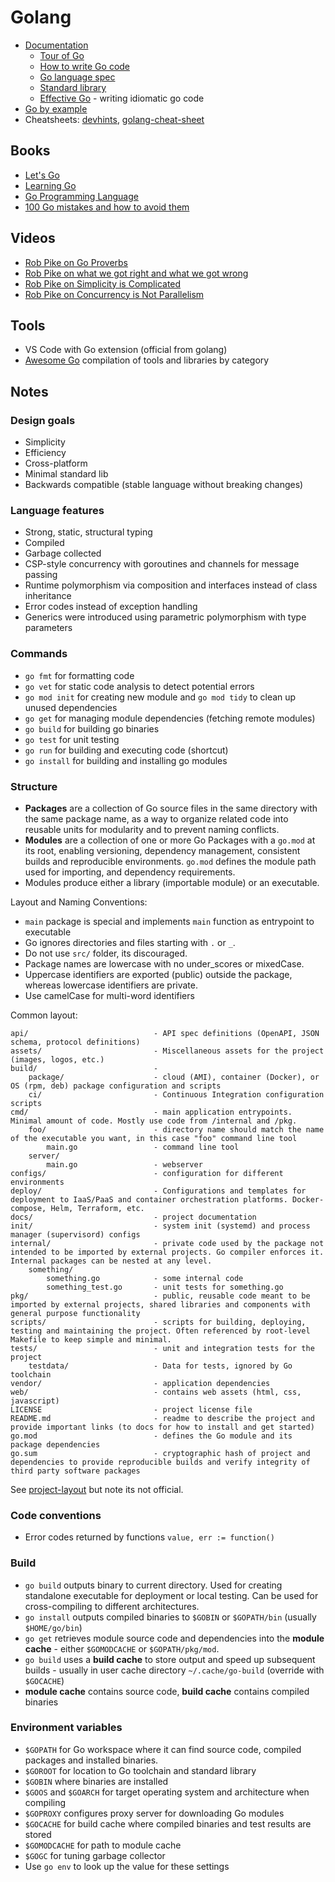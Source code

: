 # Golang

- [Documentation](https://go.dev/doc/)
    - [Tour of Go](https://go.dev/tour/)
    - [How to write Go code](https://go.dev/doc/code)
    - [Go language spec](https://go.dev/ref/spec)
    - [Standard library](https://pkg.go.dev/std)
    - [Effective Go](https://go.dev/doc/effective_go) - writing idiomatic go code
- [Go by example](https://gobyexample.com)
- Cheatsheets: [devhints](https://devhints.io/go), [golang-cheat-sheet](https://github.com/a8m/golang-cheat-sheet)


## Books

- [Let's Go](https://lets-go.alexedwards.net)
- [Learning Go](https://www.amazon.com/Learning-Go-Idiomatic-Real-World-Programming/dp/1098139291/ref=sr_1_5?dib=eyJ2IjoiMSJ9.g7w_cTVkRCbXfYYfB-x4Qi8W6-S1J4wCKgbZwyAz3JbYJ0SZgypSLwea0pjRkPSKiyMz99CR4qkrlbcpd6qZn3usx8LSIAQlCg3PIzfUcby2aAJCjG5SsPmBK8lennI8xUVriAm6PhXGWFwNpQFr_mqlxMLzMmS4NTOkaR0CpOppgkJpxLdhospjzDIyV41QSSwgWEEI1jWUeTiJez_P6k1RzL1VksZl4Ttf9n22IwolNUi4plE-Yjig5CSm8rDCcyBwekrmyjzi_YQRYQXZXK3AafruQbsyktETu-G44GU.vy7CLtyITN1X4u8gwUcXSOfI8FOShyRgqMyUUH_pW-4&dib_tag=se&keywords=golang&qid=1755034148&sr=8-5)
- [Go Programming Language](https://www.amazon.com/Programming-Language-Addison-Wesley-Professional-Computing/dp/0134190440/ref=sr_1_1_sspa?dib=eyJ2IjoiMSJ9.g7w_cTVkRCbXfYYfB-x4Qi8W6-S1J4wCKgbZwyAz3JbYJ0SZgypSLwea0pjRkPSKiyMz99CR4qkrlbcpd6qZn3usx8LSIAQlCg3PIzfUcby2aAJCjG5SsPmBK8lennI8xUVriAm6PhXGWFwNpQFr_mqlxMLzMmS4NTOkaR0CpOppgkJpxLdhospjzDIyV41QSSwgWEEI1jWUeTiJez_P6k1RzL1VksZl4Ttf9n22IwolNUi4plE-Yjig5CSm8rDCcyBwekrmyjzi_YQRYQXZXK3AafruQbsyktETu-G44GU.vy7CLtyITN1X4u8gwUcXSOfI8FOShyRgqMyUUH_pW-4&dib_tag=se&keywords=golang&qid=1755034148&sr=8-1-spons&sp_csd=d2lkZ2V0TmFtZT1zcF9hdGY&psc=1)
- [100 Go mistakes and how to avoid them](https://www.amazon.com/100-Mistakes-How-Avoid-Them/dp/1617299596/ref=sr_1_7?dib=eyJ2IjoiMSJ9.g7w_cTVkRCbXfYYfB-x4Qi8W6-S1J4wCKgbZwyAz3JbYJ0SZgypSLwea0pjRkPSKiyMz99CR4qkrlbcpd6qZn3usx8LSIAQlCg3PIzfUcby2aAJCjG5SsPmBK8lennI8xUVriAm6PhXGWFwNpQFr_mqlxMLzMmS4NTOkaR0CpOppgkJpxLdhospjzDIyV41QSSwgWEEI1jWUeTiJez_P6k1RzL1VksZl4Ttf9n22IwolNUi4plE-Yjig5CSm8rDCcyBwekrmyjzi_YQRYQXZXK3AafruQbsyktETu-G44GU.vy7CLtyITN1X4u8gwUcXSOfI8FOShyRgqMyUUH_pW-4&dib_tag=se&keywords=golang&qid=1755034148&sr=8-7)

## Videos

- [Rob Pike on Go Proverbs](https://www.youtube.com/watch?v=PAAkCSZUG1c)
- [Rob Pike on what we got right and what we got wrong](https://www.youtube.com/watch?v=yE5Tpp2BSGw)
- [Rob Pike on Simplicity is Complicated](https://www.youtube.com/watch?v=rFejpH_tAHM)
- [Rob Pike on Concurrency is Not Parallelism](https://www.youtube.com/watch?v=oV9rvDllKEg)

## Tools

- VS Code with Go extension (official from golang)
- [Awesome Go](https://github.com/avelino/awesome-go) compilation of tools and libraries by category

## Notes

### Design goals

- Simplicity
- Efficiency
- Cross-platform
- Minimal standard lib
- Backwards compatible (stable language without breaking changes)

### Language features

- Strong, static, structural typing
- Compiled
- Garbage collected
- CSP-style concurrency with goroutines and channels for message passing
- Runtime polymorphism via composition and interfaces instead of class inheritance
- Error codes instead of exception handling
- Generics were introduced using parametric polymorphism with type parameters

### Commands

- `go fmt` for formatting code
- `go vet` for static code analysis to detect potential errors
- `go mod init` for creating new module and `go mod tidy` to clean up unused dependencies
- `go get` for managing module dependencies (fetching remote modules)
- `go build` for building go binaries
- `go test` for unit testing
- `go run` for building and executing code (shortcut)
- `go install` for building and installing go modules

### Structure

- **Packages** are a collection of Go source files in the same directory with the same package name, as a way to organize related code into reusable units for modularity and to prevent naming conflicts.
- **Modules** are a collection of one or more Go Packages with a `go.mod` at its root, enabling versioning, dependency management, consistent builds and reproducible environments.  `go.mod` defines the module path used for importing, and dependency requirements.
- Modules produce either a library (importable module) or an executable.

Layout and Naming Conventions:

- `main` package is special and implements `main` function as entrypoint to executable
- Go ignores directories and files starting with `.` or `_`.
- Do not use `src/` folder, its discouraged.
- Package names are lowercase with no under_scores or mixedCase.
- Uppercase identifiers are exported (public) outside the package, whereas lowercase identifiers are private.
- Use camelCase for multi-word identifiers

Common layout:

```text
api/                            - API spec definitions (OpenAPI, JSON schema, protocol definitions)
assets/                         - Miscellaneous assets for the project (images, logos, etc.)
build/                          - 
    package/                    - cloud (AMI), container (Docker), or OS (rpm, deb) package configuration and scripts
    ci/                         - Continuous Integration configuration scripts
cmd/                            - main application entrypoints. Minimal amount of code. Mostly use code from /internal and /pkg.
    foo/                        - directory name should match the name of the executable you want, in this case "foo" command line tool
        main.go                 - command line tool
    server/
        main.go                 - webserver
configs/                        - configuration for different environments
deploy/                         - Configurations and templates for deployment to IaaS/PaaS and container orchestration platforms. Docker-compose, Helm, Terraform, etc.
docs/                           - project documentation
init/                           - system init (systemd) and process manager (supervisord) configs 
internal/                       - private code used by the package not intended to be imported by external projects. Go compiler enforces it. Internal packages can be nested at any level.
    something/
        something.go            - some internal code
        something_test.go       - unit tests for something.go        
pkg/                            - public, reusable code meant to be imported by external projects, shared libraries and components with general purpose functionality
scripts/                        - scripts for building, deploying, testing and maintaining the project. Often referenced by root-level Makefile to keep simple and minimal.
tests/                          - unit and integration tests for the project
    testdata/                   - Data for tests, ignored by Go toolchain
vendor/                         - application dependencies
web/                            - contains web assets (html, css, javascript)
LICENSE                         - project license file
README.md                       - readme to describe the project and provide important links (to docs for how to install and get started)
go.mod                          - defines the Go module and its package dependencies
go.sum                          - cryptographic hash of project and dependencies to provide reproducible builds and verify integrity of third party software packages
```

See [project-layout](https://github.com/golang-standards/project-layout) but note its not official.


### Code conventions

- Error codes returned by functions `value, err := function()`


### Build

- `go build` outputs binary to current directory. Used for creating standalone executable for deployment or local testing. Can be used for cross-compiling to different architectures.
- `go install` outputs compiled binaries to `$GOBIN` or `$GOPATH/bin` (usually `$HOME/go/bin`)
- `go get` retrieves module source code and dependencies into the **module cache** - either `$GOMODCACHE` or `$GOPATH/pkg/mod`.
- `go build` uses a **build cache** to store output and speed up subsequent builds - usually in user cache directory `~/.cache/go-build` (override with `$GOCACHE`)
- **module cache** contains source code, **build cache** contains compiled binaries

### Environment variables

- `$GOPATH` for Go workspace where it can find source code, compiled packages and installed binaries.
- `$GOROOT` for location to Go toolchain and standard library
- `$GOBIN` where binaries are installed
- `$GOOS` and `$GOARCH` for target operating system and architecture when compiling
- `$GOPROXY` configures proxy server for downloading Go modules
- `$GOCACHE` for build cache where compiled binaries and test results are stored
- `$GOMODCACHE` for path to module cache
- `$GOGC` for tuning garbage collector
- Use `go env` to look up the value for these settings
